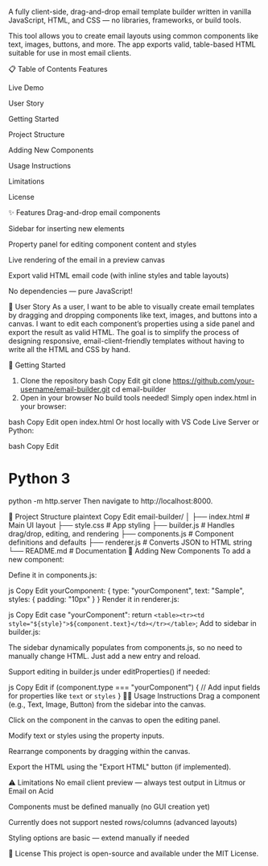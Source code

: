 A fully client-side, drag-and-drop email template builder written in vanilla JavaScript, HTML, and CSS — no libraries, frameworks, or build tools.

This tool allows you to create email layouts using common components like text, images, buttons, and more. The app exports valid, table-based HTML suitable for use in most email clients.

📋 Table of Contents
Features

Live Demo

User Story

Getting Started

Project Structure

Adding New Components

Usage Instructions

Limitations

License

✨ Features
Drag-and-drop email components

Sidebar for inserting new elements

Property panel for editing component content and styles

Live rendering of the email in a preview canvas

Export valid HTML email code (with inline styles and table layouts)

No dependencies — pure JavaScript!

👤 User Story
As a user, I want to be able to visually create email templates by dragging and dropping components like text, images, and buttons into a canvas. I want to edit each component’s properties using a side panel and export the result as valid HTML. The goal is to simplify the process of designing responsive, email-client-friendly templates without having to write all the HTML and CSS by hand.

🚀 Getting Started
1. Clone the repository
bash
Copy
Edit
git clone https://github.com/your-username/email-builder.git
cd email-builder
2. Open in your browser
No build tools needed! Simply open index.html in your browser:

bash
Copy
Edit
open index.html
Or host locally with VS Code Live Server or Python:

bash
Copy
Edit
# Python 3
python -m http.server
Then navigate to http://localhost:8000.

📁 Project Structure
plaintext
Copy
Edit
email-builder/
│
├── index.html          # Main UI layout
├── style.css           # App styling
├── builder.js          # Handles drag/drop, editing, and rendering
├── components.js       # Component definitions and defaults
├── renderer.js         # Converts JSON to HTML string
└── README.md           # Documentation
🧱 Adding New Components
To add a new component:

Define it in components.js:

js
Copy
Edit
yourComponent: {
  type: "yourComponent",
  text: "Sample",
  styles: { padding: "10px" }
}
Render it in renderer.js:

js
Copy
Edit
case "yourComponent":
  return `<table><tr><td style="${style}">${component.text}</td></tr></table>`;
Add to sidebar in builder.js:

The sidebar dynamically populates from components.js, so no need to manually change HTML. Just add a new entry and reload.

Support editing in builder.js under editProperties() if needed:

js
Copy
Edit
if (component.type === "yourComponent") {
  // Add input fields for properties like `text` or `styles`
}
🧑‍💻 Usage Instructions
Drag a component (e.g., Text, Image, Button) from the sidebar into the canvas.

Click on the component in the canvas to open the editing panel.

Modify text or styles using the property inputs.

Rearrange components by dragging within the canvas.

Export the HTML using the "Export HTML" button (if implemented).

⚠️ Limitations
No email client preview — always test output in Litmus or Email on Acid

Components must be defined manually (no GUI creation yet)

Currently does not support nested rows/columns (advanced layouts)

Styling options are basic — extend manually if needed

📜 License
This project is open-source and available under the MIT License.